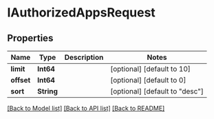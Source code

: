 # IAuthorizedAppsRequest


## Properties
Name | Type | Description | Notes
------------ | ------------- | ------------- | -------------
**limit** | **Int64** |  | [optional] [default to 10]
**offset** | **Int64** |  | [optional] [default to 0]
**sort** | **String** |  | [optional] [default to "desc"]


[[Back to Model list]](../README.md#models) [[Back to API list]](../README.md#api-endpoints) [[Back to README]](../README.md)


